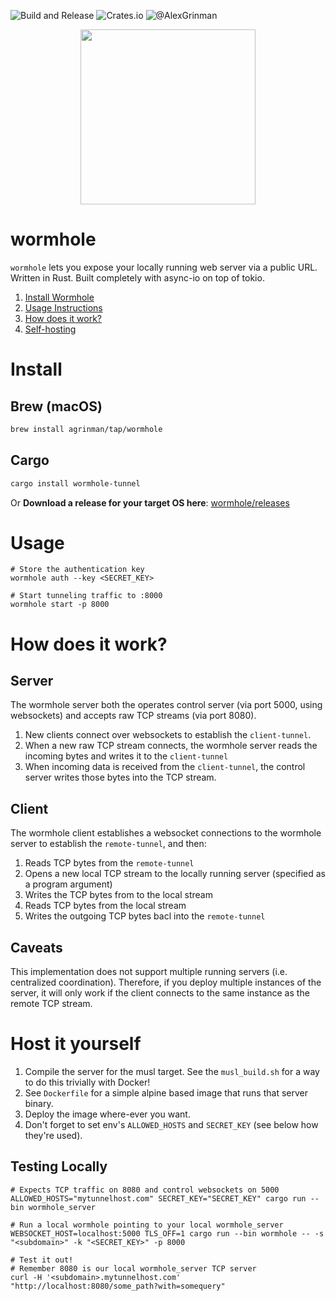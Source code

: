 ![Build and Release](https://github.com/agrinman/wormhole/workflows/Build%20and%20Release/badge.svg)   ![Crates.io](https://img.shields.io/crates/v/wormhole-tunnel) ![@AlexGrinman](https://img.shields.io/twitter/follow/alexgrinman?label=%40AlexGrinman)

<p align="center">
<img src="https://repository-images.githubusercontent.com/249120770/6208df00-7865-11ea-9134-cb78fe857eed" align="center" height="280px"/>
</p>

# wormhole
`wormhole` lets you expose your locally running web server via a public URL.
Written in Rust. Built completely with async-io on top of tokio.

1. [Install Wormhole](#install)
2. [Usage Instructions](#usage)
3. [How does it work?](#how-does-it-work)
4. [Self-hosting](#host-it-yourself)

# Install
## Brew (macOS)
```bash
brew install agrinman/tap/wormhole
```

## Cargo
```bash
cargo install wormhole-tunnel
```


Or **Download a release for your target OS here**: [wormhole/releases](https://github.com/agrinman/wormhole/releases)

# Usage
```shell script
# Store the authentication key
wormhole auth --key <SECRET_KEY>

# Start tunneling traffic to :8000
wormhole start -p 8000
```

# How does it work?
## Server
The wormhole server both the operates control server (via port 5000, using websockets) and accepts 
raw TCP streams (via port 8080).

1. New clients connect over websockets to establish the `client-tunnel`. 
2. When a new raw TCP stream connects, the wormhole server reads the incoming bytes and writes it to the `client-tunnel`
3. When incoming data is received from the `client-tunnel`, the control server writes those bytes into the TCP stream.

## Client
The wormhole client establishes a websocket connections to the wormhole server to establish the `remote-tunnel`,
and then:

1. Reads TCP bytes from the `remote-tunnel`
2. Opens a new local TCP stream to the locally running server (specified as a program argument)
3. Writes the TCP bytes from to the local stream
4. Reads TCP bytes from the local stream
5. Writes the outgoing TCP bytes bacl into the `remote-tunnel`

## Caveats
This implementation does not support multiple running servers (i.e. centralized coordination).
Therefore, if you deploy multiple instances of the server, it will only work if the client connects to the same instance
as the remote TCP stream.

# Host it yourself
1. Compile the server for the musl target. See the `musl_build.sh` for a way to do this trivially with Docker!
2. See `Dockerfile` for a simple alpine based image that runs that server binary.
3. Deploy the image where-ever you want.
4. Don't forget to set env's `ALLOWED_HOSTS` and `SECRET_KEY` (see below how they're used).

## Testing Locally
```shell script
# Expects TCP traffic on 8080 and control websockets on 5000
ALLOWED_HOSTS="mytunnelhost.com" SECRET_KEY="SECRET_KEY" cargo run --bin wormhole_server

# Run a local wormhole pointing to your local wormhole_server
WEBSOCKET_HOST=localhost:5000 TLS_OFF=1 cargo run --bin wormhole -- -s "<subdomain>" -k "<SECRET_KEY>" -p 8000

# Test it out!
# Remember 8080 is our local wormhole_server TCP server
curl -H '<subdomain>.mytunnelhost.com' "http://localhost:8080/some_path?with=somequery"
```

